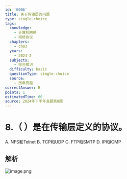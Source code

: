 ```yaml
---
id: '0006'
title: 关于传输层的问题
type: single-choice
tags:
  knowledge:
    - 计算机网络
    - 网络协议
  chapters:
    - ch03
  years:
    - 2024-2
  subjects:
    - 综合知识
  difficulty: basic
  questionType: single-choice
  source:
    - 历年真题
correctAnswer: B
points: 1
estimatedTime: 60
source: 2024年下半年真题第8题
---
```

# 8.（ ）是在传输层定义的协议。

A. NFS和Telnet
B. TCP和UDP
C. FTP和SMTP
D. IP和ICMP

## 解析

![image.png](https://alidocs.oss-cn-zhangjiakou.aliyuncs.com/res/8oLl952owjMJ4lap/img/18001e2b-ac35-48fc-8a8c-a4f7555b3511.png)
